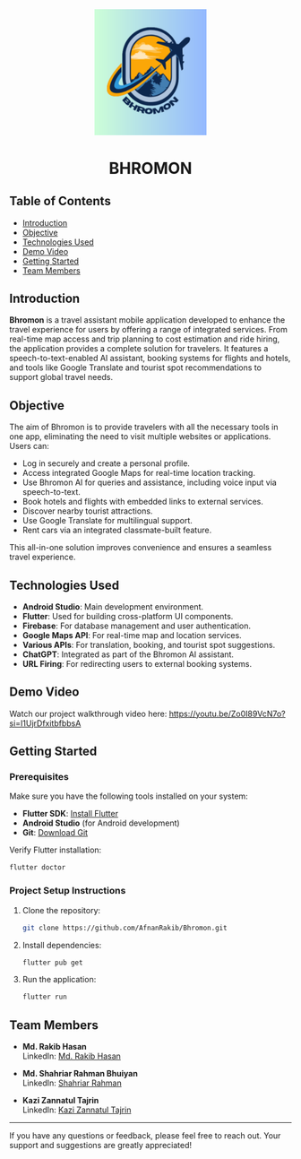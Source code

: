 <div align="center">

  <img src="assets/Bhromon.png" alt="logo" width="200" height="auto" />
  <h1>BHROMON</h1>
  
</div>  

## Table of Contents
- [Introduction](#introduction)
- [Objective](#objective)
- [Technologies Used](#technologies-used)
- [Demo Video](#demo-video)
- [Getting Started](#getting-started)
- [Team Members](#team-members)

## Introduction  
**Bhromon** is a travel assistant mobile application developed to enhance the travel experience for users by offering a range of integrated services. From real-time map access and trip planning to cost estimation and ride hiring, the application provides a complete solution for travelers. It features a speech-to-text-enabled AI assistant, booking systems for flights and hotels, and tools like Google Translate and tourist spot recommendations to support global travel needs.

## Objective  
The aim of Bhromon is to provide travelers with all the necessary tools in one app, eliminating the need to visit multiple websites or applications. Users can:
- Log in securely and create a personal profile.
- Access integrated Google Maps for real-time location tracking.
- Use Bhromon AI for queries and assistance, including voice input via speech-to-text.
- Book hotels and flights with embedded links to external services.
- Discover nearby tourist attractions.
- Use Google Translate for multilingual support.
- Rent cars via an integrated classmate-built feature.

This all-in-one solution improves convenience and ensures a seamless travel experience.

## Technologies Used  
- **Android Studio**: Main development environment.  
- **Flutter**: Used for building cross-platform UI components.  
- **Firebase**: For database management and user authentication.  
- **Google Maps API**: For real-time map and location services.  
- **Various APIs**: For translation, booking, and tourist spot suggestions.  
- **ChatGPT**: Integrated as part of the Bhromon AI assistant.  
- **URL Firing**: For redirecting users to external booking systems.

## Demo Video  

Watch our project walkthrough video here: https://youtu.be/Zo0I89VcN7o?si=I1UjrDfxitbfbbsA

## Getting Started

### Prerequisites
Make sure you have the following tools installed on your system:
- **Flutter SDK**: [Install Flutter](https://docs.flutter.dev/get-started/install)
- **Android Studio** (for Android development)
- **Git**: [Download Git](https://git-scm.com/)

Verify Flutter installation:
```sh
flutter doctor
```

### Project Setup Instructions
1. Clone the repository:
   ```bash
   git clone https://github.com/AfnanRakib/Bhromon.git
   ```
2. Install dependencies:
   ```bash
   flutter pub get
   ```
3. Run the application:
   ```bash
   flutter run
   ```

## Team Members  
- **Md. Rakib Hasan**   
  LinkedIn: [Md. Rakib Hasan](https://www.linkedin.com/in/afnanhasanrakib)  

- **Md. Shahriar Rahman Bhuiyan**   
  LinkedIn: [Shahriar Rahman](https://www.linkedin.com/in/shahriar-rahman-3893012a8/)  

- **Kazi Zannatul Tajrin**   
  LinkedIn: [Kazi Zannatul Tajrin](https://www.linkedin.com/in/kazi-zannatul-tajrin-76b835256/)  

---

If you have any questions or feedback, please feel free to reach out. Your support and suggestions are greatly appreciated!
